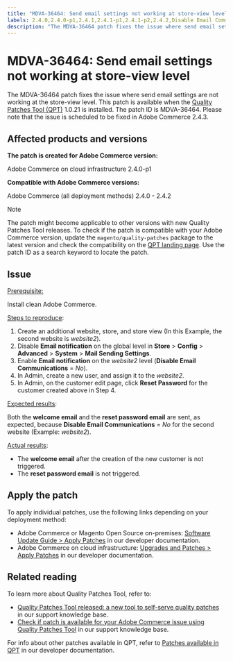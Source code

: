 ```yaml
---
title: "MDVA-36464: Send email settings not working at store-view level"
labels: 2.4.0,2.4.0-p1,2.4.1,2.4.1-p1,2.4.1-p2,2.4.2,Disable Email Communications,QPT 1.0.21,QPT patches,Magento Commerce,Magento Commerce Cloud,Quality Patches Tool,reset password email,send email settings,store,welcome email,Adobe Commerce,on-premises,cloud infrastructure,Magento Open Source
description: "The MDVA-36464 patch fixes the issue where send email settings are not working at the store-view level. This patch is available when the [Quality Patches Tool (QPT)](https://support.magento.com/hc/en-us/articles/360047139492) 1.0.21 is installed. The patch ID is MDVA-36464. Please note that the issue is scheduled to be fixed in Adobe Commerce 2.4.3."
---
```


# MDVA-36464: Send email settings not working at store-view level

The MDVA-36464 patch fixes the issue where send email settings are not working at the store-view level. This patch is available when the [Quality Patches Tool (QPT)](https://support.magento.com/hc/en-us/articles/360047139492) 1.0.21 is installed. The patch ID is MDVA-36464. Please note that the issue is scheduled to be fixed in Adobe Commerce 2.4.3.

## Affected products and versions

**The patch is created for Adobe Commerce version:**

Adobe Commerce on cloud infrastructure 2.4.0-p1

**Compatible with Adobe Commerce versions:**

Adobe Commerce (all deployment methods) 2.4.0 - 2.4.2

>[!NOTE]
>
>The patch might become applicable to other versions with new Quality Patches Tool releases. To check if the patch is compatible with your Adobe Commerce version, update the `magento/quality-patches` package to the latest version and check the compatibility on the [QPT landing page](https://devdocs.magento.com/quality-patches/tool.html#patch-grid). Use the patch ID as a search keyword to locate the patch.

## Issue

<u>Prerequisite:</u>

Install clean Adobe Commerce.

<u>Steps to reproduce</u>:

1. Create an additional website, store, and store view (In this Example, the second website is *website2*).
1. Disable **Email notification** on the global level in **Store** > **Config** > **Advanced** > **System** > **Mail Sending Settings**.
1. Enable **Email notification** on the *website2* level (**Disable Email Communications** = *No*).
1. In Admin, create a new user, and assign it to the *website2*.
1. In Admin, on the customer edit page, click **Reset Password** for the customer created above in Step 4.

<u>Expected results</u>:

Both the **welcome email** and the **reset password email** are sent, as expected, because **Disable Email Communications** = *No* for the second website (Example: *website2*).

<u>Actual results</u>:

* The **welcome email** after the creation of the new customer is not triggered.
* The **reset password email** is not triggered.

## Apply the patch

To apply individual patches, use the following links depending on your deployment method:

* Adobe Commerce or Magento Open Source on-premises: [Software Update Guide > Apply Patches](https://devdocs.magento.com/guides/v2.4/comp-mgr/patching/mqp.html) in our developer documentation.
* Adobe Commerce on cloud infrastructure: [Upgrades and Patches > Apply Patches](https://devdocs.magento.com/cloud/project/project-patch.html) in our developer documentation.

## Related reading

To learn more about Quality Patches Tool, refer to:

* [Quality Patches Tool released: a new tool to self-serve quality patches](https://support.magento.com/hc/en-us/articles/360047139492) in our support knowledge base.
* [Check if patch is available for your Adobe Commerce issue using Quality Patches Tool](https://support.magento.com/hc/en-us/articles/360047125252) in our support knowledge base.

For info about other patches available in QPT, refer to [Patches available in QPT](https://devdocs.magento.com/quality-patches/tool.html#patch-grid) in our developer documentation. 